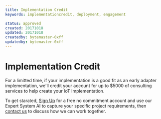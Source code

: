 ```yaml
---
title: Implementation Credit
keywords: implementationcredit, deployment, engagement

status: approved
created: 20171018
updated: 20171018
createdby: bytemaster-0xff
updatedby: bytemaster-0xff
---
```


# Implementation Credit

For a limitted time, if your implementation is a good fit as an early adapter implementation, we'll credit your account for up to $5000 of consulting services to help create your IoT Implementation.

To get starated, [Sign Up](https://www.IoTAppStudio.com/Register) for a free no commitment account and use our Expert System AI to capture your specific project requirements, then [contact us](http://support.nuviot.com/contactus) to 
discuss how we can work together.

